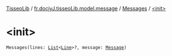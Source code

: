 [TisseoLib](../../index.md) / [fr.docjyJ.tisseoLib.model.message](../index.md) / [Messages](index.md) / [&lt;init&gt;](./-init-.md)

# &lt;init&gt;

`Messages(lines: `[`List`](https://kotlinlang.org/api/latest/jvm/stdlib/kotlin.collections/-list/index.html)`<`[`Line`](../../fr.docjy-j.tisseo-lib.model.line/-line/index.md)`>?, message: `[`Message`](../-message/index.md)`)`